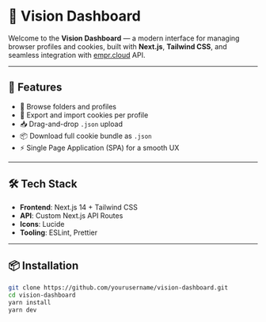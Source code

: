 # 🧠 Vision Dashboard

Welcome to the **Vision Dashboard** — a modern interface for managing browser profiles and cookies, built with **Next.js**, **Tailwind CSS**, and seamless integration with [empr.cloud](https://v1.empr.cloud) API.

---

## 🚀 Features

- 📁 Browse folders and profiles
- 🍪 Export and import cookies per profile
- 📥 Drag-and-drop `.json` upload
- 📦 Download full cookie bundle as `.json`
- ⚡ Single Page Application (SPA) for a smooth UX

---

## 🛠️ Tech Stack

- **Frontend**: Next.js 14 + Tailwind CSS
- **API**: Custom Next.js API Routes
- **Icons**: Lucide
- **Tooling**: ESLint, Prettier

---

## 📦 Installation

```bash
git clone https://github.com/yourusername/vision-dashboard.git
cd vision-dashboard
yarn install
yarn dev
